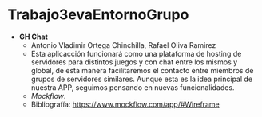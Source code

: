 # Trabajo3evaEntornoGrupo

* __GH Chat__
  	* Antonio Vladimir Ortega Chinchilla, Rafael Oliva Ramirez
  	* Esta aplicacción funcionará como una plataforma de hosting de servidores para distintos juegos y con chat entre los mismos y global, de esta manera facilitaremos el contacto entre miembros de grupos de servidores similares.
Aunque  esta es la idea principal de nuestra APP, seguimos pensando en nuevas funcionalidades.
  	* _Mockflow_.
  	* Bibliografía: https://www.mockflow.com/app/#Wireframe
